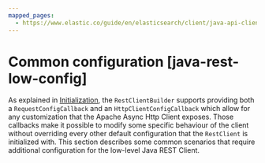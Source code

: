 ```yaml
---
mapped_pages:
  - https://www.elastic.co/guide/en/elasticsearch/client/java-api-client/current/java-rest-low-config.html
---
```


# Common configuration [java-rest-low-config]

As explained in [Initialization](/reference/java-rest-low-usage-initialization.md), the `RestClientBuilder` supports providing both a `RequestConfigCallback` and an `HttpClientConfigCallback` which allow for any customization that the Apache Async Http Client exposes. Those callbacks make it possible to modify some specific behaviour of the client without overriding every other default configuration that the `RestClient` is initialized with. This section describes some common scenarios that require additional configuration for the low-level Java REST Client.








